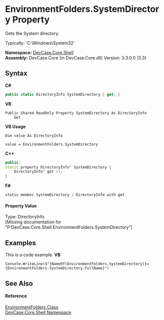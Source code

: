 # EnvironmentFolders.SystemDirectory Property 
 

Gets the System directory. 

 Typically: 'C:\Windows\System32'

**Namespace:**&nbsp;<a href="N_DevCase_Core_Shell">DevCase.Core.Shell</a><br />**Assembly:**&nbsp;DevCase.Core (in DevCase.Core.dll) Version: 3.3.0.0 (3.3)

## Syntax

**C#**<br />
``` C#
public static DirectoryInfo SystemDirectory { get; }
```

**VB**<br />
``` VB
Public Shared ReadOnly Property SystemDirectory As DirectoryInfo
	Get
```

**VB Usage**<br />
``` VB Usage
Dim value As DirectoryInfo

value = EnvironmentFolders.SystemDirectory

```

**C++**<br />
``` C++
public:
static property DirectoryInfo^ SystemDirectory {
	DirectoryInfo^ get ();
}
```

**F#**<br />
``` F#
static member SystemDirectory : DirectoryInfo with get

```


#### Property Value
Type: DirectoryInfo<br />\[Missing <value> documentation for "P:DevCase.Core.Shell.EnvironmentFolders.SystemDirectory"\]

## Examples
This is a code example. 
**VB**<br />
``` VB
Console.WriteLine($"{NameOf(EnvironmentFolders.SystemDirectory)}={EnvironmentFolders.SystemDirectory.FullName}")
```


## See Also


#### Reference
<a href="T_DevCase_Core_Shell_EnvironmentFolders">EnvironmentFolders Class</a><br /><a href="N_DevCase_Core_Shell">DevCase.Core.Shell Namespace</a><br />